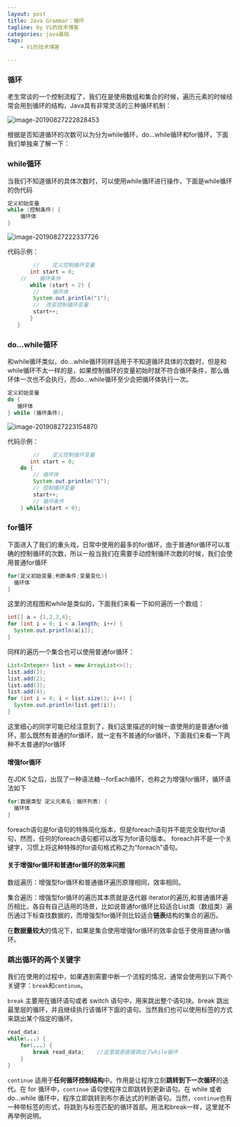 ```yaml
---
layout: post  
title: Java Grammar：循环
tagline: by Vi的技术博客
categories: java基础 
tags: 
    - Vi的技术博客

---
```

<!--more-->

### 循环

老生常谈的一个控制流程了，我们在是使用数组和集合的时候，遍历元素的时候经常会用到循环的结构，Java具有非常灵活的三种循环机制：

![image-20190827222828453](http://www.justdojava.com/assets/images/2019/java/image_vi/09_06/2019-08-27-142828.png)

根据是否知道循环的次数可以为分为while循环，do...while循环和for循环，下面我们单独来了解一下：

### while循环

当我们不知道循环的具体次数时，可以使用while循环进行操作，下面是while循环的伪代码

```java
定义初始变量  
while (控制条件) {
	循环体
}
```

![image-20190827222337726](http://www.justdojava.com/assets/images/2019/java/image_vi/09_06/2019-08-27-142337.png)

代码示例：

```java
		//    定义控制循环变量
       int start = 0;
    //    循环条件
       while (start < 2) {
        //    循环体
        System.out.println("1");
        //  改变控制循环变量
        start++;
       }
   }
```

### do...while循环

和while循环类似，do...while循环同样适用于不知道循环具体的次数时，但是和while循环不太一样的是，如果控制循环的变量初始时就不符合循环条件，那么循环体一次也不会执行，而do...while循环至少会把循环体执行一次。

```java
定义初始变量
do {
   循环体
} while (循环条件);
```

![image-20190827223154870](http://www.justdojava.com/assets/images/2019/java/image_vi/09_06/2019-08-27-143155.png)



代码示例：

```java
		//    定义控制循环变量
       int start = 0;
    do {
        // 循环体
        System.out.println("1");
        // 控制循环变量
        start++;
        // 循环条件
    } while(start < 0);
```



### for循环

下面进入了我们的重头戏，日常中使用的最多的for循环，由于普通for循环可以准确的控制循环的次数，所以一般当我们在需要手动控制循环次数的时候，我们会使用普通for循环

```java
for(定义初始变量;判断条件;变量变化){
  循环体
}
```

这里的流程图和while是类似的，下面我们来看一下如何遍历一个数组：

```java
int[] a = {1,2,3,4};
for (int i = 0; i < a.length; i++) {
  System.out.println(a[i]);
}
```

同样的遍历一个集合也可以使用普通for循环：

```java
List<Integer> list = new ArrayList<>();
list.add(1);
list.add(2);
list.add(3);
list.add(4);
for (int i = 0; i < list.size(); i++) {
  System.out.println(list.get(i));
}
```

这里细心的同学可能已经注意到了，我们这里描述的时候一直使用的是普通for循环，那么既然有普通的for循环，就一定有不普通的for循环，下面我们来看一下两种不太普通的for循环

#### 增强for循环

在JDK 5之后，出现了一种语法糖--forEach循环，也称之为增强for循环，循环语法如下

```java
for(数据类型 定义元素名：循环列表) {
  循环体
}
```

foreach语句是for语句的特殊简化版本，但是foreach语句并不能完全取代for语句，然而，任何的foreach语句都可以改写为for语句版本。 foreach并不是一个关键字，习惯上将这种特殊的for语句格式称之为“foreach”语句。



#### 关于增强for循环和普通for循环的效率问题

数组遍历：增强型for循环和普通循环遍历原理相同，效率相同。

集合遍历：增强型for循环的遍历其本质就是迭代器 iterator的遍历,和普通循环遍历相比，各自有自己适用的场景，比如说普通for循环比较适合List类（数组类）遍历通过下标查找数据的，而增强型for循环则比较适合**链表**结构的集合的遍历。

在**数据量较大**的情况下，如果是集合使用增强for循环的效率会低于使用普通for循环。

### 跳出循环的两个关键字

我们在使用的过程中，如果遇到需要中断一个流程的情况，通常会使用到以下两个关键字：`break`和`continue`。

`break` 主要用在循环语句或者 switch 语句中，用来跳出整个语句块。break 跳出最里层的循环，并且继续执行该循环下面的语句。当然我们也可以使用标签的方式来跳出某个指定的循环。

```java
read_data:
while(...) {
    for(...) {
        break read_data;    //这里就是直接跳出了while循环
    }
}
```

`continue` 适用于**任何循环控制结构**中。作用是让程序立刻**跳转到下一次循环**的迭代。在 for 循环中，`continue` 语句使程序立即跳转到更新语句。在 while 或者 do…while 循环中，程序立即跳转到布尔表达式的判断语句。当然，`continue`也有一种带标签的形式，将跳到与标签匹配的循环首部。用法和break一样，这里就不再举例说明。

